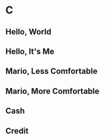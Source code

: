 # C

## Hello, World

## Hello, It's Me

## Mario, Less Comfortable

## Mario, More Comfortable

## Cash

## Credit
